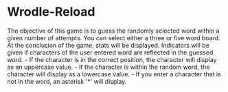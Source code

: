 # Wrodle-Reload
The objective of this game is to guess the randomly selected
    word within a given number of attempts. You can select either
    a three or five word board.
    At the conclusion of the game, stats will be displayed.
    Indicators will be given if characters of the user entered
    word are reflected in the guessed word.
        - If the character is in the correct position, the character
          will display as an uppercase value.
        - If the character is within the random word, the character
          will display as a lowercase value.
        - If you enter a character that is not in the word, an asterisk '*'
          will display.
